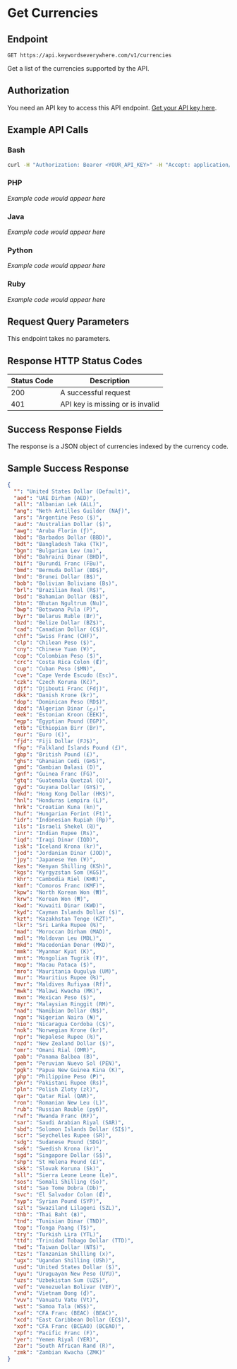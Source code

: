 # Get Currencies

## Endpoint
```
GET https://api.keywordseverywhere.com/v1/currencies
```

Get a list of the currencies supported by the API.

## Authorization

You need an API key to access this API endpoint. [Get your API key here](https://keywordseverywhere.com).

## Example API Calls

### Bash
```bash
curl -H "Authorization: Bearer <YOUR_API_KEY>" -H "Accept: application/json" "https://api.keywordseverywhere.com/v1/currencies"
```

### PHP
*Example code would appear here*

### Java
*Example code would appear here*

### Python
*Example code would appear here*

### Ruby
*Example code would appear here*

## Request Query Parameters

This endpoint takes no parameters.

## Response HTTP Status Codes

| Status Code | Description |
|-------------|-------------|
| 200 | A successful request |
| 401 | API key is missing or is invalid |

## Success Response Fields

The response is a JSON object of currencies indexed by the currency code.

## Sample Success Response

```json
{
  "": "United States Dollar (Default)",
  "aed": "UAE Dirham (AED)",
  "all": "Albanian Lek (ALL)",
  "ang": "Neth Antilles Guilder (NAƒ)",
  "ars": "Argentine Peso ($)",
  "aud": "Australian Dollar ($)",
  "awg": "Aruba Florin (ƒ)",
  "bbd": "Barbados Dollar (BBD)",
  "bdt": "Bangladesh Taka (Tk)",
  "bgn": "Bulgarian Lev (лв)",
  "bhd": "Bahraini Dinar (BHD)",
  "bif": "Burundi Franc (FBu)",
  "bmd": "Bermuda Dollar (BD$)",
  "bnd": "Brunei Dollar (B$)",
  "bob": "Bolivian Boliviano (Bs)",
  "brl": "Brazilian Real (R$)",
  "bsd": "Bahamian Dollar (B$)",
  "btn": "Bhutan Ngultrum (Nu)",
  "bwp": "Botswana Pula (P)",
  "byr": "Belarus Ruble (Br)",
  "bzd": "Belize Dollar (BZ$)",
  "cad": "Canadian Dollar (C$)",
  "chf": "Swiss Franc (CHF)",
  "clp": "Chilean Peso ($)",
  "cny": "Chinese Yuan (¥)",
  "cop": "Colombian Peso ($)",
  "crc": "Costa Rica Colon (₡)",
  "cup": "Cuban Peso ($MN)",
  "cve": "Cape Verde Escudo (Esc)",
  "czk": "Czech Koruna (Kč)",
  "djf": "Djibouti Franc (Fdj)",
  "dkk": "Danish Krone (kr)",
  "dop": "Dominican Peso (RD$)",
  "dzd": "Algerian Dinar (دج)",
  "eek": "Estonian Kroon (EEK)",
  "egp": "Egyptian Pound (EGP)",
  "etb": "Ethiopian Birr (Br)",
  "eur": "Euro (€)",
  "fjd": "Fiji Dollar (FJ$)",
  "fkp": "Falkland Islands Pound (£)",
  "gbp": "British Pound (£)",
  "ghs": "Ghanaian Cedi (GHS)",
  "gmd": "Gambian Dalasi (D)",
  "gnf": "Guinea Franc (FG)",
  "gtq": "Guatemala Quetzal (Q)",
  "gyd": "Guyana Dollar (GY$)",
  "hkd": "Hong Kong Dollar (HK$)",
  "hnl": "Honduras Lempira (L)",
  "hrk": "Croatian Kuna (kn)",
  "huf": "Hungarian Forint (Ft)",
  "idr": "Indonesian Rupiah (Rp)",
  "ils": "Israeli Shekel (₪)",
  "inr": "Indian Rupee (Rs)",
  "iqd": "Iraqi Dinar (IQD)",
  "isk": "Iceland Krona (kr)",
  "jod": "Jordanian Dinar (JOD)",
  "jpy": "Japanese Yen (¥)",
  "kes": "Kenyan Shilling (KSh)",
  "kgs": "Kyrgyzstan Som (KGS)",
  "khr": "Cambodia Riel (KHR)",
  "kmf": "Comoros Franc (KMF)",
  "kpw": "North Korean Won (₩)",
  "krw": "Korean Won (₩)",
  "kwd": "Kuwaiti Dinar (KWD)",
  "kyd": "Cayman Islands Dollar ($)",
  "kzt": "Kazakhstan Tenge (KZT)",
  "lkr": "Sri Lanka Rupee (₨)",
  "mad": "Moroccan Dirham (MAD)",
  "mdl": "Moldovan Leu (MDL)",
  "mkd": "Macedonian Denar (MKD)",
  "mmk": "Myanmar Kyat (K)",
  "mnt": "Mongolian Tugrik (₮)",
  "mop": "Macau Pataca ($)",
  "mro": "Mauritania Ougulya (UM)",
  "mur": "Mauritius Rupee (₨)",
  "mvr": "Maldives Rufiyaa (Rf)",
  "mwk": "Malawi Kwacha (MK)",
  "mxn": "Mexican Peso ($)",
  "myr": "Malaysian Ringgit (RM)",
  "nad": "Namibian Dollar (N$)",
  "ngn": "Nigerian Naira (₦)",
  "nio": "Nicaragua Cordoba (C$)",
  "nok": "Norwegian Krone (kr)",
  "npr": "Nepalese Rupee (₨)",
  "nzd": "New Zealand Dollar ($)",
  "omr": "Omani Rial (OMR)",
  "pab": "Panama Balboa (B)",
  "pen": "Peruvian Nuevo Sol (PEN)",
  "pgk": "Papua New Guinea Kina (K)",
  "php": "Philippine Peso (₱)",
  "pkr": "Pakistani Rupee (Rs)",
  "pln": "Polish Zloty (zł)",
  "qar": "Qatar Rial (QAR)",
  "ron": "Romanian New Leu (L)",
  "rub": "Russian Rouble (руб)",
  "rwf": "Rwanda Franc (RF)",
  "sar": "Saudi Arabian Riyal (SAR)",
  "sbd": "Solomon Islands Dollar (SI$)",
  "scr": "Seychelles Rupee (SR)",
  "sdg": "Sudanese Pound (SDG)",
  "sek": "Swedish Krona (kr)",
  "sgd": "Singapore Dollar (S$)",
  "shp": "St Helena Pound (£)",
  "skk": "Slovak Koruna (Sk)",
  "sll": "Sierra Leone Leone (Le)",
  "sos": "Somali Shilling (So)",
  "std": "Sao Tome Dobra (Db)",
  "svc": "El Salvador Colon (₡)",
  "syp": "Syrian Pound (SYP)",
  "szl": "Swaziland Lilageni (SZL)",
  "thb": "Thai Baht (฿)",
  "tnd": "Tunisian Dinar (TND)",
  "top": "Tonga Paang (T$)",
  "try": "Turkish Lira (YTL)",
  "ttd": "Trinidad Tobago Dollar (TTD)",
  "twd": "Taiwan Dollar (NT$)",
  "tzs": "Tanzanian Shilling (x)",
  "ugx": "Ugandan Shilling (USh)",
  "usd": "United States Dollar ($)",
  "uyu": "Uruguayan New Peso (UYU)",
  "uzs": "Uzbekistan Sum (UZS)",
  "vef": "Venezuelan Bolivar (VEF)",
  "vnd": "Vietnam Dong (₫)",
  "vuv": "Vanuatu Vatu (Vt)",
  "wst": "Samoa Tala (WS$)",
  "xaf": "CFA Franc (BEAC) (BEAC)",
  "xcd": "East Caribbean Dollar (EC$)",
  "xof": "CFA Franc (BCEAO) (BCEAO)",
  "xpf": "Pacific Franc (F)",
  "yer": "Yemen Riyal (YER)",
  "zar": "South African Rand (R)",
  "zmk": "Zambian Kwacha (ZMK)"
}
```